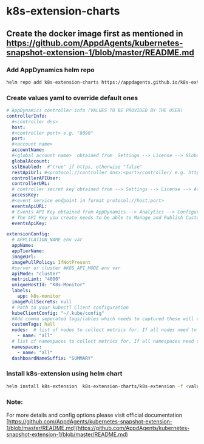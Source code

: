 # k8s-extension-charts
## Create the docker image first as mentioned in https://github.com/AppdAgents/kubernetes-snapshot-extension-1/blob/master/README.md
### Add AppDynamics helm repo
```bash
helm repo add k8s-extension-charts https://appdagents.github.io/k8s-extension-charts/
```
### Create values yaml to override default ones
```yaml
# AppDynamics controller info (VALUES TO BE PROVIDED BY THE USER)
controllerInfo:
  #<controller dns>
  host:
  #<controller port> e.g. "8090"
  port:
  #<account name>
  accountName:
  #<global account name>  obtained from  Settings --> License --> Global Account Name
  globalAccount:
  sslEnabled:  #"true" if https, otherwise "false"
  restApiUrl: #<protocol://controller dns>:<port>/controller/ e.g. https://myappd.com:8090/controller/
  controllerAPIUser:
  controllerURL:
  # controller secret key obtained from --> Settings --> License --> Access key
  accessKey:
  #<event service endpoint in format protocol://host:port>
  eventsApiURL:
  # Events API Key obtained from AppDynamics --> Analytics --> Configuration API Keys --> Add
  # The API Key you create needs to be able to Manage and Publish Custom Analytics Events
  eventsApiKey:

extensionConfig:
  # APPLICATION_NAME env var
  appName:
  appTierName:
  imageUrl: 
  imagePullPolicy: IfNotPresent
  #server or cluster #K8S_API_MODE env var
  apiMode: "cluster"
  metricLimt: "4000"
  uniqueHostId: "K8s-Monitor"
  labels:
    app: k8s-monitor
  imagePullSecrets: null
  # Path to your kubectl Client configuration
  kubeClientConfig: "~/.kube/config"
  #Add comma seperated tags/lables which needs to captured these will captured from resource metadata
  customTags: hall
  nodes:  # list of nodes to collect metrics for. If all nodes need to be monitored, set name to "all"
    - name: "all"
  # list of namespaces to collect metrics for. If all namespaces need to be monitored, set name to "all"
  namespaces:
    - name: "all"
  dashboardNameSuffix: "SUMMARY"
```
### Install k8s-extension using helm chart
```bash
helm install k8s-extension  k8s-extension-charts/k8s-extension -f <values-file>.yaml --namespace <namespace>
```
### Note:
For more details and config options please visit official documentation
[https://github.com/AppdAgents/kubernetes-snapshot-extension-1/blob/master/README.md](https://github.com/AppdAgents/kubernetes-snapshot-extension-1/blob/master/README.md)
